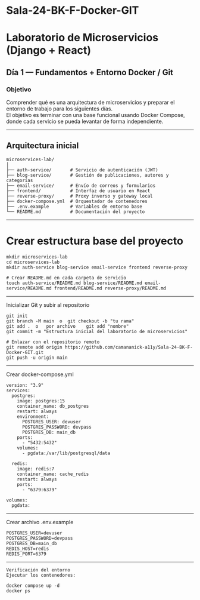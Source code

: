 # Sala-24-BK-F-Docker-GIT

#  Laboratorio de Microservicios (Django + React)

##  Día 1 — Fundamentos + Entorno Docker / Git

###  Objetivo
Comprender qué es una arquitectura de microservicios y preparar el entorno de trabajo para los siguientes días.  
El objetivo es terminar con una base funcional usando Docker Compose, donde cada servicio se pueda levantar de forma independiente.

---

##  Arquitectura inicial

```
microservices-lab/
│
├── auth-service/       # Servicio de autenticación (JWT)
├── blog-service/       # Gestión de publicaciones, autores y categorías
├── email-service/      # Envío de correos y formularios
├── frontend/           # Interfaz de usuario en React
├── reverse-proxy/      # Proxy inverso y gateway local
├── docker-compose.yml  # Orquestador de contenedores
├── .env.example        # Variables de entorno base
└── README.md           # Documentación del proyecto
```
---
# Crear estructura base del proyecto
```
mkdir microservices-lab
cd microservices-lab
mkdir auth-service blog-service email-service frontend reverse-proxy

# Crear README.md en cada carpeta de servicio
touch auth-service/README.md blog-service/README.md email-service/README.md frontend/README.md reverse-proxy/README.md
```
---
Inicializar Git y subir al repositorio
```
git init
git branch -M main  o  git checkout -b "tu rama"
git add .  o   por archivo    git add "nombre"
git commit -m "Estructura inicial del laboratorio de microservicios"

# Enlazar con el repositorio remoto
git remote add origin https://github.com/camananick-a11y/Sala-24-BK-F-Docker-GIT.git
git push -u origin main
```
---
Crear docker-compose.yml
```
version: "3.9"
services:
  postgres:
    image: postgres:15
    container_name: db_postgres
    restart: always
    environment:
      POSTGRES_USER: devuser
      POSTGRES_PASSWORD: devpass
      POSTGRES_DB: main_db
    ports:
      - "5432:5432"
    volumes:
      - pgdata:/var/lib/postgresql/data

  redis:
    image: redis:7
    container_name: cache_redis
    restart: always
    ports:
      - "6379:6379"

volumes:
  pgdata:
```
---
Crear archivo .env.example
```
POSTGRES_USER=devuser
POSTGRES_PASSWORD=devpass
POSTGRES_DB=main_db
REDIS_HOST=redis
REDIS_PORT=6379
```
---
```
Verificación del entorno
Ejecutar los contenedores:

docker compose up -d
docker ps
```
